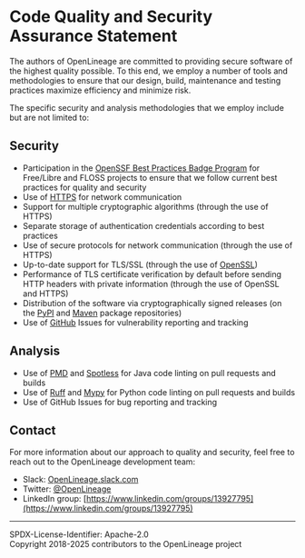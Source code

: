 # Code Quality and Security Assurance Statement

The authors of OpenLineage are committed to providing secure software of the highest quality possible. To this end, we employ a number of tools and methodologies to ensure that our design, build, maintenance and testing practices maximize efficiency and minimize risk.

The specific security and analysis methodologies that we employ include but are not limited to: 

## Security

- Participation in the [OpenSSF Best Practices Badge Program](https://bestpractices.coreinfrastructure.org/en/projects/3044) for Free/Libre and FLOSS projects to ensure that we follow current best practices for quality and security
- Use of [HTTPS](https://en.wikipedia.org/wiki/HTTPS) for network communication 
- Support for multiple cryptographic algorithms (through the use of HTTPS)
- Separate storage of authentication credentials according to best practices
- Use of secure protocols for network communication (through the use of HTTPS)
- Up-to-date support for TLS/SSL (through the use of [OpenSSL](https://www.openssl.org/))
- Performance of TLS certificate verification by default before sending HTTP headers with private information (through the use of OpenSSL and HTTPS)
- Distribution of the software via cryptographically signed releases (on the [PyPI](https://pypi.org/) and [Maven](https://mvnrepository.com/) package repositories)
- Use of [GitHub](https://github.com/) Issues for vulnerability reporting and tracking

## Analysis

- Use of [PMD](https://pmd.github.io/) and [Spotless](https://github.com/diffplug/spotless) for Java code linting on pull requests and builds
- Use of [Ruff](https://github.com//ruff) and [Mypy](https://github.com/python/mypy) for Python code linting on pull requests and builds
- Use of GitHub Issues for bug reporting and tracking

## Contact

For more information about our approach to quality and security, feel free to reach out to the OpenLineage development team:

- Slack: [OpenLineage.slack.com](https://join.slack.com/t/openlineage/shared_invite/zt-3arpql6lg-Nt~hicnDsnDY_GK_LEX06w)
- Twitter: [@OpenLineage](https://twitter.com/OpenLineage)
- LinkedIn group: [https://www.linkedin.com/groups/13927795](https://www.linkedin.com/groups/13927795)

----
SPDX-License-Identifier: Apache-2.0\
Copyright 2018-2025 contributors to the OpenLineage project

